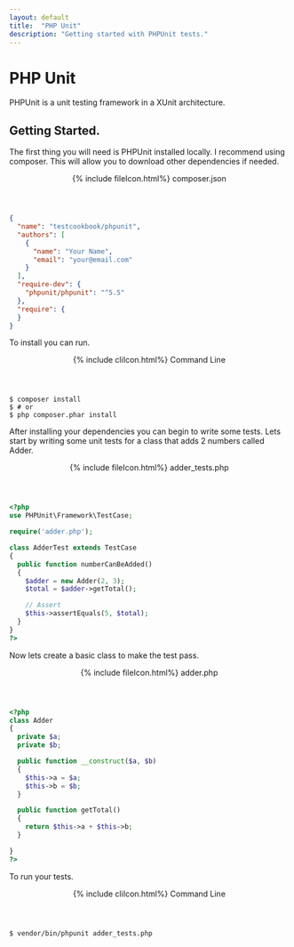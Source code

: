 ```yaml
---
layout: default
title:  "PHP Unit"
description: "Getting started with PHPUnit tests."
---
```

# PHP Unit

PHPUnit is a unit testing framework in a XUnit architecture.  

## Getting Started.

The first thing you will need is PHPUnit installed locally.  I recommend using
composer.  This will allow you to download other dependencies if needed.


<header class="cm1 w3-blue">
  {% include fileIcon.html%}
  composer.json
</header>


```json
{
  "name": "testcookbook/phpunit",
  "authors": [
    {
      "name": "Your Name",
      "email": "your@email.com"
    }
  ],
  "require-dev": {
    "phpunit/phpunit": "^5.5"
  },
  "require": {
  }
}
```



To install you can run.


<header class="cm1 w3-grey">
  {% include cliIcon.html%}
  Command Line
</header>


```
$ composer install
$ # or
$ php composer.phar install
```



After installing your dependencies you can begin to write some tests.  Lets
start by writing some unit tests for a class that adds 2 numbers called Adder.


<header class="cm1 w3-blue">
  {% include fileIcon.html%}
  adder_tests.php
</header>


```php
<?php
use PHPUnit\Framework\TestCase;

require('adder.php');

class AdderTest extends TestCase
{
  public function numberCanBeAdded()
  {
    $adder = new Adder(2, 3);
    $total = $adder->getTotal();

    // Assert
    $this->assertEquals(5, $total);
  }
}
?>
```



Now lets create a basic class to make the test pass.


<header class="cm1 w3-blue">
  {% include fileIcon.html%}
  adder.php
</header>


```php
<?php
class Adder
{
  private $a;
  private $b;

  public function __construct($a, $b)
  {
    $this->a = $a;
    $this->b = $b;
  }

  public function getTotal()
  {
    return $this->a + $this->b;
  }

}
?>
```



To run your tests.


<header class="cm1 w3-grey">
  {% include cliIcon.html%}
  Command Line
</header>


```
$ vendor/bin/phpunit adder_tests.php
```
